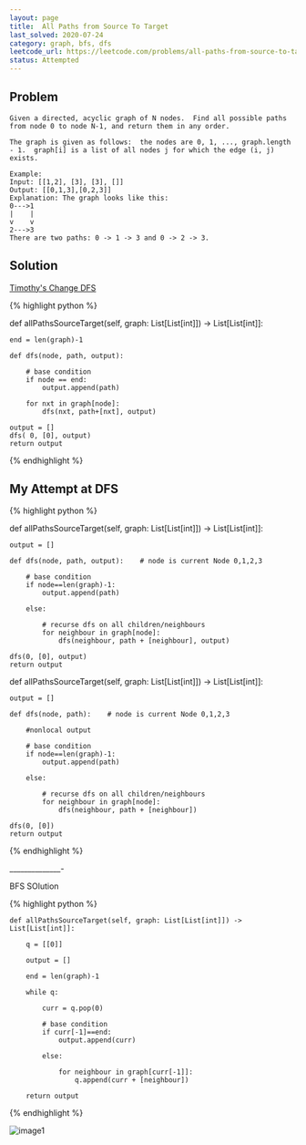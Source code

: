 ```yaml
---
layout: page
title:  All Paths from Source To Target
last_solved: 2020-07-24
category: graph, bfs, dfs
leetcode_url: https://leetcode.com/problems/all-paths-from-source-to-target/
status: Attempted
---
```


Problem
-------

```
Given a directed, acyclic graph of N nodes.  Find all possible paths from node 0 to node N-1, and return them in any order.

The graph is given as follows:  the nodes are 0, 1, ..., graph.length - 1.  graph[i] is a list of all nodes j for which the edge (i, j) exists.

Example:
Input: [[1,2], [3], [3], []] 
Output: [[0,1,3],[0,2,3]] 
Explanation: The graph looks like this:
0--->1
|    |
v    v
2--->3
There are two paths: 0 -> 1 -> 3 and 0 -> 2 -> 3.

```

Solution
----------

[Timothy's Change DFS](https://www.youtube.com/watch?v=xM8uxH0vcRw)

{% highlight python %}

def allPathsSourceTarget(self, graph: List[List[int]]) -> List[List[int]]:
    
    end = len(graph)-1
    
    def dfs(node, path, output):
        
        # base condition
        if node == end:
            output.append(path)
                
        for nxt in graph[node]:
            dfs(nxt, path+[nxt], output)
    
    output = []
    dfs( 0, [0], output)
    return output

{% endhighlight %}


My Attempt at DFS
-------------

{% highlight python %}

def allPathsSourceTarget(self, graph: List[List[int]]) -> List[List[int]]:
    
    output = []
    
    def dfs(node, path, output):    # node is current Node 0,1,2,3
        
        # base condition
        if node==len(graph)-1:
            output.append(path)
        
        else:
            
            # recurse dfs on all children/neighbours
            for neighbour in graph[node]:   
                dfs(neighbour, path + [neighbour], output)
    
    dfs(0, [0], output)
    return output


def allPathsSourceTarget(self, graph: List[List[int]]) -> List[List[int]]:
    
    output = []
    
    def dfs(node, path):    # node is current Node 0,1,2,3
        
        #nonlocal output
        
        # base condition
        if node==len(graph)-1:
            output.append(path)
        
        else:
            
            # recurse dfs on all children/neighbours
            for neighbour in graph[node]:   
                dfs(neighbour, path + [neighbour])
    
    dfs(0, [0])
    return output

{% endhighlight %}       

______________-

BFS SOlution


{% highlight python %}

    def allPathsSourceTarget(self, graph: List[List[int]]) -> List[List[int]]:
        
        q = [[0]]
        
        output = []
        
        end = len(graph)-1
        
        while q:
            
            curr = q.pop(0)
            
            # base condition
            if curr[-1]==end:
                output.append(curr)
            
            else:
                
                for neighbour in graph[curr[-1]]:
                    q.append(curr + [neighbour])
            
        return output


{% endhighlight %}     

![image1]()